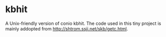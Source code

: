# kbhit
A Unix-friendly version of conio kbhit.
The code used in this tiny project is mainly addopted from http://shtrom.ssji.net/skb/getc.html.
